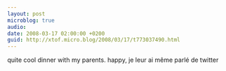 ```yaml
---
layout: post
microblog: true
audio: 
date: 2008-03-17 02:00:00 +0200
guid: http://xtof.micro.blog/2008/03/17/t773037490.html
---
```

quite cool dinner with my parents. happy, je leur ai même parlé de twitter
